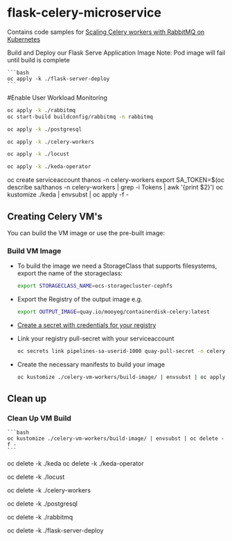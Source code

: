 # flask-celery-microservice

Contains code samples for [Scaling Celery workers with RabbitMQ on Kubernetes](https://learnk8s.io/scaling-celery-rabbitmq-kubernetes)

Build and Deploy our Flask Serve Application Image
Note: Pod image will fail until build is complete 

    ```bash
    oc apply -k ./flask-server-deploy
    ```

#Enable User Workload Monitoring
```bash
oc apply -k ./rabbitmq
oc start-build buildconfig/rabbitmq -n rabbitmq
```

```bash
oc apply -k ./postgresql
```

```bash
oc apply -k ./celery-workers
```

```bash
oc apply -k ./locust
```

```bash
oc apply -k ./keda-operator
```

oc create serviceaccount thanos -n celery-workers
export SA_TOKEN=$(oc describe sa/thanos -n celery-workers | grep -i Tokens | awk '{print $2}')
oc kustomize ./keda | envsubst | oc apply -f -


## Creating Celery VM's
You can build the VM image or use the pre-built image:


### Build VM Image  
- To build the image we need a StorageClass that supports filesystems, export the name of the storageclass:

    ```bash
    export STORAGECLASS_NAME=ocs-storagecluster-cephfs
    ```

- Export the Registry of the output image e.g.

    ```bash
    export OUTPUT_IMAGE=quay.io/mooyeg/containerdisk-celery:latest
    ```

- [Create a secret with credentials for your registry](https://docs.openshift.com/container-platform/4.10/openshift_images/managing_images/using-image-pull-secrets.html#images-allow-pods-to-reference-images-from-secure-registries_using-image-pull-secrets)

- Link your registry pull-secret with your serviceaccount 

    ```bash
    oc secrets link pipelines-sa-userid-1000 quay-pull-secret -n celery-workers --for=pull,mount    
    ```

- Create the necessary manifests to build your image

   ```bash
   oc kustomize ./celery-vm-workers/build-image/ | envsubst | oc apply -f -   
   ```


## Clean up

### Clean Up VM Build
    ```bash
    oc kustomize ./celery-vm-workers/build-image/ | envsubst | oc delete -f - 
    ```


oc delete -k ./keda
oc delete -k ./keda-operator

oc delete -k ./locust

oc delete -k ./celery-workers

oc delete -k ./postgresql

oc delete -k ./rabbitmq

oc delete -k ./flask-server-deploy








